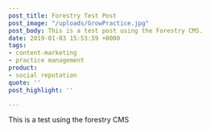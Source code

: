 ```yaml
---
post_title: Forestry Test Post
post_image: "/uploads/GrowPractice.jpg"
post_body: This is a test post using the Forestry CMS.
date: 2019-01-03 15:53:59 +0000
tags:
- content-marketing
- practice management
product:
- social reputation
quote: ''
post_highlight: ''

---
```

This is a test using the forestry CMS